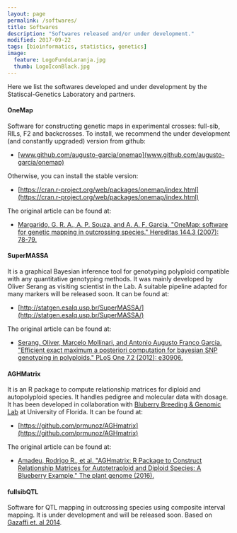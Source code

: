 ```yaml
---
layout: page
permalink: /softwares/
title: Softwares
description: "Softwares released and/or under development."
modified: 2017-09-22
tags: [bioinformatics, statistics, genetics]
image:
  feature: LogoFundoLaranja.jpg
  thumb: LogoIconBlack.jpg
---
```


Here we list the softwares developed and under development by the Statiscal-Genetics Laboratory and partners.

#### OneMap 
Software for constructing genetic maps in experimental crosses: full-sib, RILs, F2 and backcrosses.
To install, we recommend the under development (and constantly upgraded) version from github:
- [www.github.com/augusto-garcia/onemap](www.github.com/augusto-garcia/onemap)

Otherwise, you can install the stable version:

- [https://cran.r-project.org/web/packages/onemap/index.html](https://cran.r-project.org/web/packages/onemap/index.html)

The original article can be found at:

- [Margarido, G. R. A., A. P. Souza, and A. A. F. Garcia. "OneMap: software for genetic mapping in outcrossing species." Hereditas 144.3 (2007): 78-79.](https://doi.org/10.1111/j.2007.0018-0661.02000.x)

#### SuperMASSA
It is a graphical Bayesian inference tool for genotyping polyploid compatible with any quantitative genotyping methods. It was mainly developed by Oliver Serang as visiting scientist in the Lab. A suitable pipeline adapted for many markers will be released soon. It can be found at:

- [http://statgen.esalq.usp.br/SuperMASSA/](http://statgen.esalq.usp.br/SuperMASSA/)

The original article can be found at:

- [Serang, Oliver, Marcelo Mollinari, and Antonio Augusto Franco Garcia. "Efficient exact maximum a posteriori computation for bayesian SNP genotyping in polyploids." PLoS One 7.2 (2012): e30906.](https://doi.org/10.1371/journal.pone.0030906)

#### AGHMatrix
It is an R package to compute relationship matrices for diploid and autopolyploid species. It handles pedigree and molecular data with dosage. It has been developed in collaboration with [Bluberry Breeding & Genomic Lab](http://www.blueberrybreeding.com/) at University of Florida. It can be found at:

- [https://github.com/prmunoz/AGHmatrix](https://github.com/prmunoz/AGHmatrix)

The original article can be found at:

- [Amadeu, Rodrigo R., et al. "AGHmatrix: R Package to Construct Relationship Matrices for Autotetraploid and Diploid Species: A Blueberry Example." The plant genome (2016).](https://doi.org/10.3835/plantgenome2016.01.0009)

#### fullsibQTL
Software for QTL mapping in outcrossing species using composite interval mapping. It is under development and will be released soon. Based on [Gazaffi et. al 2014](https://doi.org/10.1007/s11295-013-0664-2).

